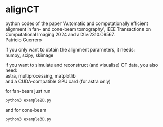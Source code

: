 # alignCT
python codes of the paper 'Automatic and computationally efficient alignment in fan- and cone-beam tomography',
IEEE Transactions on Computational Imaging 2024 and arXiv:2310.09567.  
Patricio Guerrero

if you only want to obtain the alignment parameters, it needs:  
numpy, scipy, skimage  

if you want to simulate and reconstruct (and visualise) CT data, you also need:  
astra, multiprocessing, matplotlib  
and a CUDA-compatible GPU card (for astra only)

for fan-beam just run   
```
python3 example2D.py
```
and for cone-beam   
```
python3 example3D.py
```





